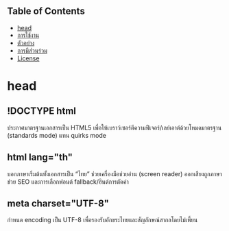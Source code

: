 ## Table of Contents
- [head](#head)
- [การใช้งาน](#การใช้งาน)
- [ตัวอย่าง](#ตัวอย่าง)
- [การมีส่วนร่วม](#การมีส่วนร่วม)
- [License](#license)

# head
## !DOCTYPE html
  ประกาศมาตรฐานเอกสารเป็น HTML5 เพื่อให้เบราว์เซอร์ตีความฟีเจอร์/เลย์เอาต์ด้วยโหมดมาตรฐาน (standards mode) แทน quirks mode

## html lang="th"
  บอกภาษาเริ่มต้นทั้งเอกสารเป็น “ไทย”  ช่วยเครื่องมือช่วยอ่าน (screen reader) ออกเสียงถูกภาษา ช่วย SEO และการเลือกฟอนต์ fallback/ฮินต์การตัดคำ

## meta charset="UTF-8"
  กำหนด encoding เป็น UTF-8 เพื่อรองรับอักขระไทยและสัญลักษณ์สากลโดยไม่เพี้ยน


